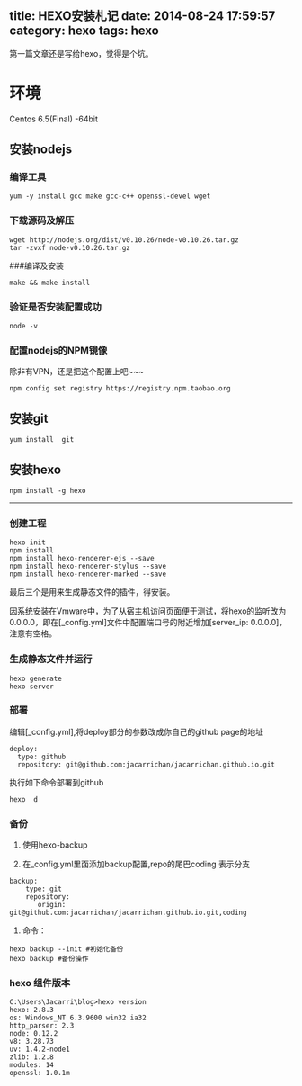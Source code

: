 title: HEXO安装札记
date: 2014-08-24 17:59:57
category: hexo
tags: hexo
---
第一篇文章还是写给hexo，觉得是个坑。

<!--more-->

	   
	   
# 环境
Centos 6.5(Final) -64bit

## 安装nodejs 
### 编译工具
```
yum -y install gcc make gcc-c++ openssl-devel wget
```
### 下载源码及解压
```
wget http://nodejs.org/dist/v0.10.26/node-v0.10.26.tar.gz
tar -zvxf node-v0.10.26.tar.gz
```
###编译及安装
```
make && make install
```
### 验证是否安装配置成功
```
node -v   
```
### 配置nodejs的NPM镜像
除非有VPN，还是把这个配置上吧~~~   

```
npm config set registry https://registry.npm.taobao.org 
```

## 安装git
```
yum install  git
```

## 安装hexo

```
npm install -g hexo
```

-------------------



### 创建工程
```
hexo init
npm install 
npm install hexo-renderer-ejs --save
npm install hexo-renderer-stylus --save
npm install hexo-renderer-marked --save
```
最后三个是用来生成静态文件的插件，得安装。          



因系统安装在Vmware中，为了从宿主机访问页面便于测试，将hexo的监听改为0.0.0.0，即在[_config.yml]文件中配置端口号的附近增加[server_ip: 0.0.0.0]，注意有空格。   

### 生成静态文件并运行
```
hexo generate
hexo server
```


### 部署
编辑[_config.yml],将deploy部分的参数改成你自己的github page的地址   

```
deploy:
  type: github
  repository: git@github.com:jacarrichan/jacarrichan.github.io.git
```

执行如下命令部署到github      

```
hexo  d
```

### 备份 
1. 使用hexo-backup

1. 在_config.yml里面添加backup配置,repo的尾巴coding 表示分支


```
backup:
    type: git
    repository:
       origin: git@github.com:jacarrichan/jacarrichan.github.io.git,coding
```

1. 命令：

```
hexo backup --init #初始化备份 
hexo backup #备份操作 
```

### hexo 组件版本

```
C:\Users\Jacarri\blog>hexo version
hexo: 2.8.3
os: Windows_NT 6.3.9600 win32 ia32
http_parser: 2.3
node: 0.12.2
v8: 3.28.73
uv: 1.4.2-node1
zlib: 1.2.8
modules: 14
openssl: 1.0.1m
```
